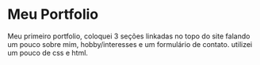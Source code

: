 # Meu Portfolio
Meu primeiro portfolio, coloquei 3 seções linkadas no topo do site falando um pouco sobre mim, hobby/interesses e um formulário de contato.
utilizei um pouco de css e html.
